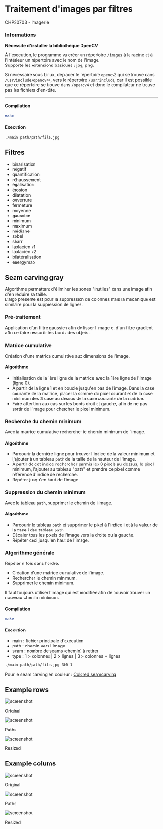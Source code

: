 # Traitement d'images par filtres
CHPS0703 - Imagerie 

### Informations
**Nécessite d'installer la bibliothèque OpenCV.**

À l'execution, le programme va créer un répertoire `/images` à la racine et à l'intérieur un répertoire avec le nom de l'image. <br>
Supporte les extensions basiques : jpg, png.

Si nécessaire sous Linux, déplacer le répertoire `opencv2` qui se trouve dans `/usr/include/opencv4/`, vers le répertoire `/usr/include`, car il est possible que ce répertoire se trouve dans `/opencv4` et donc le compilateur ne trouve pas les fichiers d'en-tête.

---------------
#### Compilation
```sh
make
```

#### Execution
```sh
./main path/path/file.jpg
```

## Filtres
- binarisation
- négatif
- quantification
- réhaussement
- égalisation
- érosion
- dilatation
- ouverture
- fermeture
- moyenne
- gaussien
- minimum
- maximum
- médiane
- sobel
- sharr
- laplacien v1
- laplacien v2
- bilatéralisation
- energymap

## Seam carving gray
Algorithme permattant d'éliminer les zones "inutiles" dans une image afin d'en réduire sa taille. <br>
L'algo présenté est pour la suppréssion de colonnes mais la mécanique est similaire pour la suppression de lignes.

### Pré-traitement
Application d'un filtre gaussien afin de lisser l'image et d'un filtre gradient afin de faire ressortir les bords des objets.

### Matrice cumulative
Création d'une matrice cumulative aux dimensions de l'image.

#### Algorithme
- Initialisation de la 1ère ligne de la matrice avec la 1ère ligne de l'image (ligne 0).
- À partir de la ligne 1 et en boucle jusqu'en bas de l'image. Dans la case courante de la matrice, placer la somme du pixel courant et de la case minimum des 3 case au dessus de la case courante de la matrice.
- Faire attention aux cas sur les bords droit et gauche, afin de ne pas sortir de l'image pour chercher le pixel minimum.

### Recherche du chemin minimum
Avec la matrice cumulative rechercher le chemin minimum de l'image.

#### Algorithme
- Parcourir la dernière ligne pour trouver l'indice de la valeur minimum et l'ajouter à un tableau `path` de la taille de la hauteur de l'image.
- À partir de cet indice rechercher parmis les 3 pixels au dessus, le pixel minimum, l'ajouter au tableau "path" et prendre ce pixel comme référence d'indice de recherche.
- Répéter jusqu'en haut de l'image.

### Suppression du chemin minimum
Avec le tableau `path`, supprimer le chemin de l'image.

#### Algorithme
- Parcourir le tableau `path` et supprimer le pixel à l'indice i et à la valeur de la case i deu tableau `path`
- Décaler tous les pixels de l'image vers la droite ou la gauche.
- Répéter ceci jusqu'en haut de l'image.

### Algorithme générale
Répéter n fois dans l'ordre.
- Création d'une matrice cumulative de l'image.
- Rechercher le chemin minimum.
- Supprimer le chemin minimum.

Il faut toujours utiliser l'image qui est modifiée afin de pouvoir trouver un nouveau chemin minimum.

#### Compilation
```sh
make
```

#### Execution
- main : fichier principale d'exécution
- path : chemin vers l'image
- seam : nombre de seams (chemin) à retirer
- type : 1 > colonnes | 2 > lignes | 3 > colonnes + lignes
```sh
./main path/path/file.jpg 300 1
```

Pour le seam carving en couleur : [Colored seamcarving](https://github.com/clem1408/CHPS0703-Project)

## Example rows
![screenshot](Examples/oiseaux.jpg) 

Original 

![screenshot](Examples/seamed_cols-oiseaux.jpg)

Paths 

![screenshot](Examples/resized_cols-oiseaux.jpg)

Resized

## Example colums
![screenshot](Examples/temple.jpg) 

Original 

![screenshot](Examples/seamed_rows-temple.jpg)

Paths 

![screenshot](Examples/resized_rows-temple.jpg)

Resized
